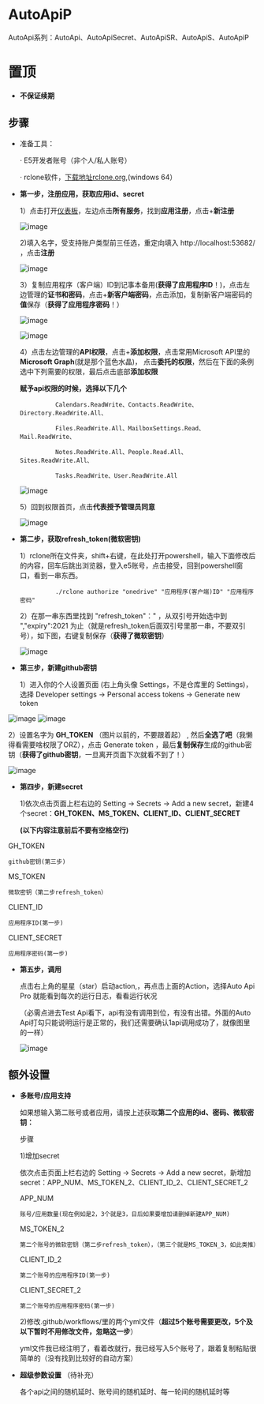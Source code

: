 # AutoApiP
AutoApi系列：AutoApi、AutoApiSecret、AutoApiSR、AutoApiS、AutoApiP

# 置顶 #
* **不保证续期**

## 步骤 ##
* 准备工具：

   · E5开发者账号（非个人/私人账号）
   
   · rclone软件，[下载地址rclone.org](https://downloads.rclone.org/v1.53.3/rclone-v1.53.3-windows-amd64.zip),(windows 64）

* **第一步，注册应用，获取应用id、secret**

    1）点击打开[仪表板](https://aad.portal.azure.com/)，左边点击**所有服务**，找到**应用注册**，点击+**新注册**
    
    ![image](https://github.com/wangziyingwen/ImageHosting/blob/master/AutoApiP/creatapp.png)
    
    2)填入名字，受支持账户类型前三任选，重定向填入 http://localhost:53682/ ，点击**注册**
    
    ![image](https://github.com/wangziyingwen/ImageHosting/blob/master/AutoApiP/creatapp2.png)
    
    3）复制应用程序（客户端）ID到记事本备用(**获得了应用程序ID**！)，点击左边管理的**证书和密码**，点击+**新客户端密码**，点击添加，复制新客户端密码的**值**保存（**获得了应用程序密码**！）
    
    ![image](https://github.com/wangziyingwen/ImageHosting/blob/master/AutoApiP/creatapp3.png)
    
    ![image](https://github.com/wangziyingwen/ImageHosting/blob/master/AutoApiP/creatapp4.png)
    
    4）点击左边管理的**API权限**，点击+**添加权限**，点击常用Microsoft API里的**Microsoft Graph**(就是那个蓝色水晶)，
    点击**委托的权限**，然后在下面的条例选中下列需要的权限，最后点击底部**添加权限**
    
    **赋予api权限的时候，选择以下几个**
  
                Calendars.ReadWrite、Contacts.ReadWrite、Directory.ReadWrite.All、
                
                Files.ReadWrite.All、MailboxSettings.Read、Mail.ReadWrite、
                
                Notes.ReadWrite.All、People.Read.All、Sites.ReadWrite.All、
                
                Tasks.ReadWrite、User.ReadWrite.All
    
     ![image](https://github.com/wangziyingwen/ImageHosting/blob/master/AutoApiP/creatapp8.png)
    
    5）回到权限首页，点击**代表授予管理员同意**
    
    ![image](https://github.com/wangziyingwen/ImageHosting/blob/master/AutoApiP/creatapp7.png)
    
* **第二步，获取refresh_token(微软密钥)**

    1）rclone所在文件夹，shift+右键，在此处打开powershell，输入下面修改后的内容，回车后跳出浏览器，登入e5账号，点击接受，回到powershell窗口，看到一串东西。
           
                ./rclone authorize "onedrive" "应用程序(客户端)ID" "应用程序密码"
               
    2）在那一串东西里找到 "refresh_token"：" ，从双引号开始选中到 ","expiry":2021 为止（就是refresh_token后面双引号里那一串，不要双引号），如下图，右键复制保存（**获得了微软密钥**）
    
    ![image](https://github.com/wangziyingwen/ImageHosting/blob/master/AutoApi/token地方.png)
    
 * **第三步，新建github密钥**
 
   1）进入你的个人设置页面 (右上角头像 Settings，不是仓库里的 Settings)，选择 Developer settings -> Personal access tokens -> Generate new token

  ![image](https://github.com/wangziyingwen/ImageHosting/blob/master/AutoApi/Settings.png)
  ![image](https://github.com/wangziyingwen/ImageHosting/blob/master/AutoApi/token.png)
    
   2）设置名字为 **GH_TOKEN** （图片以前的，不要跟着起） , 然后**全选了吧**（我懒得看需要啥权限了ORZ），点击 Generate token ，最后**复制保存**生成的github密钥（**获得了github密钥**，一旦离开页面下次就看不到了！）
   
   ![image](https://github.com/wangziyingwen/ImageHosting/blob/master/AutoApi/repo.png)
   
 * **第四步，新建secret**
 
   1)依次点击页面上栏右边的 Setting -> Secrets -> Add a new secret，新建4个secret：**GH_TOKEN、MS_TOKEN、CLIENT_ID、CLIENT_SECRET** 
   
   **(以下内容注意前后不要有空格空行)**
 
  GH_TOKEN
  ```shell
  github密钥(第三步)
  ```
  MS_TOKEN
  ```shell
  微软密钥（第二步refresh_token）
  ```
  CLIENT_ID
  ```shell
  应用程序ID(第一步)
  ```
  CLIENT_SECRET
  ```shell
  应用程序密码(第一步)
  ```
* **第五步，调用**
   
   点击右上角的星星（star）启动action,，再点击上面的Action，选择Auto Api Pro 就能看到每次的运行日志，看看运行状况

   （必需点进去Test Api看下，api有没有调用到位，有没有出错。外面的Auto Api打勾只能说明运行是正常的，我们还需要确认1api调用成功了，就像图里的一样）
   
   ![image](https://github.com/wangziyingwen/ImageHosting/blob/master/AutoApi/日志.png)

## 额外设置 ##

* **多账号/应用支持**

  如果想输入第二账号或者应用，请按上述获取**第二个应用的id、密码、微软密钥：**
 
  步骤
 
  1)增加secret
 
  依次点击页面上栏右边的 Setting -> Secrets -> Add a new secret，新增加secret：APP_NUM、MS_TOKEN_2、CLIENT_ID_2、CLIENT_SECRET_2
 
  APP_NUM
  ```shell
  账号/应用数量(现在例如是2，3个就是3，日后如果要增加请删掉新建APP_NUM)
  ```
  MS_TOKEN_2
  ```shell
  第二个账号的微软密钥（第二步refresh_token），（第三个就是MS_TOKEN_3，如此类推）
  ```
  CLIENT_ID_2
  ```shell
  第二个账号的应用程序ID(第一步)
  ```
  CLIENT_SECRET_2
  ```shell
  第二个账号的应用程序密码(第一步)
  ```
   2)修改.github/workflows/里的两个yml文件（**超过5个账号需要更改，5个及以下暂时不用修改文件，忽略这一步**）
  
   yml文件我已经注明了，看着改就行，我已经写入5个账号了，跟着复制粘贴很简单的（没有找到比较好的自动方案）
  
 * **超级参数设置** （待补充）
 
   各个api之间的随机延时、账号间的随机延时、每一轮间的随机延时等
 
